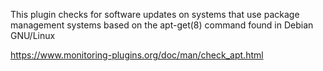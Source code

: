 This plugin checks for software updates on systems that use
package management systems based on the apt-get(8) command
found in Debian GNU/Linux

https://www.monitoring-plugins.org/doc/man/check_apt.html
